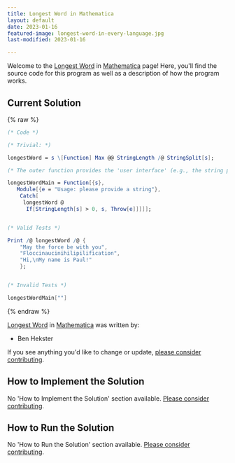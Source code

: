 ```yaml
---
title: Longest Word in Mathematica
layout: default
date: 2023-01-16
featured-image: longest-word-in-every-language.jpg
last-modified: 2023-01-16

---
```


Welcome to the [Longest Word](https://rzuckerm.github.io/sample-programs-website-copy/projects/longest-word) in [Mathematica](https://rzuckerm.github.io/sample-programs-website-copy/languages/mathematica) page! Here, you'll find the source code for this program as well as a description of how the program works.

## Current Solution

{% raw %}

```mathematica
(* Code *)

(* Trivial: *)

longestWord = s \[Function] Max @@ StringLength /@ StringSplit[s];

(* The outer function provides the 'user interface' (e.g., the string parsing): *)

longestWordMain = Function[{s},
   Module[{e = "Usage: please provide a string"},
    Catch[
     longestWord @
      If[StringLength[s] > 0, s, Throw[e]]]]];


(* Valid Tests *)

Print /@ longestWord /@ {
    "May the force be with you",
    "Floccinaucinihilipilification",
    "Hi,\nMy name is Paul!"
    };


(* Invalid Tests *)

longestWordMain[""]
```

{% endraw %}

[Longest Word](https://rzuckerm.github.io/sample-programs-website-copy/projects/longest-word) in [Mathematica](https://rzuckerm.github.io/sample-programs-website-copy/languages/mathematica) was written by:

- Ben Hekster

If you see anything you'd like to change or update, [please consider contributing](https://github.com/TheRenegadeCoder/sample-programs).

## How to Implement the Solution

No 'How to Implement the Solution' section available. [Please consider contributing](https://github.com/TheRenegadeCoder/sample-programs-website).

## How to Run the Solution

No 'How to Run the Solution' section available. [Please consider contributing](https://github.com/TheRenegadeCoder/sample-programs-website).